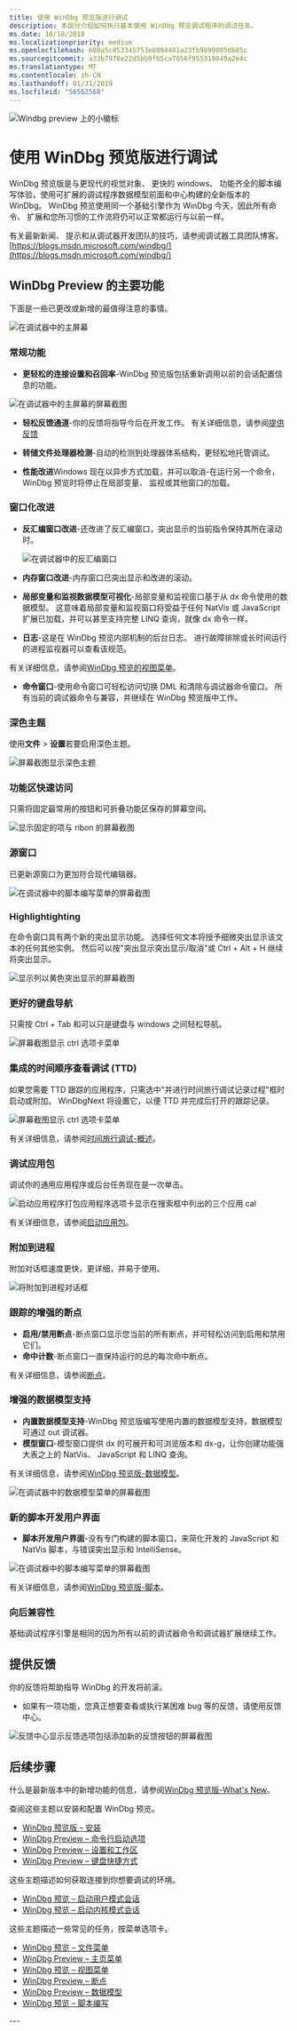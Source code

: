 ```yaml
---
title: 使用 WinDbg 预览版进行调试
description: 本部分介绍如何执行基本使用 WinDbg 预览调试程序的调试任务。
ms.date: 10/18/2018
ms.localizationpriority: medium
ms.openlocfilehash: 600a5c853345753e8094481a23fb9899005d685c
ms.sourcegitcommit: a33b7978e22d5bb9f65ca7056f955319049a2e4c
ms.translationtype: MT
ms.contentlocale: zh-CN
ms.lasthandoff: 01/31/2019
ms.locfileid: "56562568"
---
```

![Windbg preview 上的小徽标](images/windbgx-preview-logo.png) 

# <a name="debugging-using-windbg-preview"></a>使用 WinDbg 预览版进行调试 

WinDbg 预览版是与更现代的视觉对象、 更快的 windows、 功能齐全的脚本编写体验，使用可扩展的调试程序数据模型前面和中心构建的全新版本的 WinDbg。 WinDbg 预览使用同一个基础引擎作为 WinDbg 今天，因此所有命令、 扩展和您所习惯的工作流将仍可以正常都运行与以前一样。

有关最新新闻、 提示和从调试器开发团队的技巧，请参阅调试器工具团队博客。
[https://blogs.msdn.microsoft.com/windbg/](https://blogs.msdn.microsoft.com/windbg/)


## <a name="major-features-of-windbg-preview"></a>WinDbg Preview 的主要功能

下面是一些已更改或新增的最值得注意的事情。

![在调试器中的主屏幕](images/windbgx-main-menu.png)


### <a name="general-features"></a>常规功能

- **更轻松的连接设置和召回率**-WinDbg 预览版包括重新调用以前的会话配置信息的功能。

![在调试器中的主屏幕的屏幕截图](images/windbgx-start-debugging-menu.png)

- **轻松反馈通道**-你的反馈将指导今后在开发工作。 有关详细信息，请参阅[提供反馈](#providing-feedback)

- **转储文件处理器检测**-自动的检测到处理器体系结构，更轻松地托管调试。

- **性能改进**Windows 现在以异步方式加载，并可以取消-在运行另一个命令，WinDbg 预览时将停止在局部变量、 监视或其他窗口的加载。

### <a name="windowing-improvements"></a>窗口化改进

- **反汇编窗口改进**-还改进了反汇编窗口，突出显示的当前指令保持其所在滚动时。 

    ![在调试器中的反汇编窗口](images/windbgx-disassembly.png)


- **内存窗口改进**-内存窗口已突出显示和改进的滚动。

- **局部变量和监视数据模型可视化**-局部变量和监视窗口基于从 dx 命令使用的数据模型。 这意味着局部变量和监视窗口将受益于任何 NatVis 或 JavaScript 扩展已加载，并可以甚至支持完整 LINQ 查询，就像 dx 命令一样。 

- **日志**-这是在 WinDbg 预览内部机制的后台日志。 进行故障排除或长时间运行的进程监视器可以查看该规范。 

有关详细信息，请参阅[WinDbg 预览的视图菜单](windbg-view-preview.md)。

- **命令窗口**-使用命令窗口可轻松访问切换 DML 和清除与调试器命令窗口。 所有当前的调试器命令与兼容，并继续在 WinDbg 预览版中工作。


### <a name="dark-theme"></a>深色主题 

使用**文件** > **设置**若要启用深色主题。

![屏幕截图显示深色主题](images/windbgx-dark-theme.png)


### <a name="ribbon-quick-access"></a>功能区快速访问

只需将固定最常用的按钮和可折叠功能区保存的屏幕空间。 
 
![显示固定的项与 ribon 的屏幕截图](images/windbgx-quick-access.png)



### <a name="source-window"></a>源窗口

已更新源窗口为更加符合现代编辑器。 

![在调试器中的脚本编写菜单的屏幕截图](images/windbgx-source-window.png)


### <a name="highlightighting"></a>Highlightighting

在命令窗口具有两个新的突出显示功能。 选择任何文本将授予细微突出显示该文本的任何其他实例。 然后可以按"突出显示突出显示/取消"或 Ctrl + Alt + H 继续将突出显示。 

![显示列以黄色突出显示的屏幕截图](images/windbgx-highlighting.gif)


### <a name="better-keyboard-navigation"></a>更好的键盘导航

只需按 Ctrl + Tab 和可以只是键盘与 windows 之间轻松导航。 

![屏幕截图显示 ctrl 选项卡菜单](images/windbgx-ctrl-tab.gif)


### <a name="integrated-time-travel-debugging-ttd"></a>集成的时间顺序查看调试 (TTD)

如果您需要 TTD 跟踪的应用程序，只需选中"并进行时间旅行调试记录过程"框时启动或附加。 WinDbgNext 将设置它，以便 TTD 并完成后打开的跟踪记录。

![屏幕截图显示 ctrl 选项卡菜单](images/windbgx-ttd.png)

有关详细信息，请参阅[时间旅行调试-概述](time-travel-debugging-overview.md)。


### <a name="debugging-app-packages"></a>调试应用包

调试你的通用应用程序或后台任务现在是一次单击。

![启动应用程序打包应用程序选项卡显示在搜索框中列出的三个应用 cal](images/windbgx-launch-app-package.png)

有关详细信息，请参阅[启动应用包](https://docs.microsoft.com/windows-hardware/drivers/debugger/windbg-user-mode-preview#launch-app-package)。


### <a name="attach-to-a-process"></a>附加到进程

附加对话框速度更快，更详细，并易于使用。

![将附加到进程对话框](images/windbgx-attach-to-a-process-zoomed.png)


### <a name="enhanced-breakpoint-tracking"></a>跟踪的增强的断点  

- **启用/禁用断点**-断点窗口显示您当前的所有断点，并可轻松访问到启用和禁用它们。 
- **命中计数**-断点窗口一直保持运行的总的每次命中断点。

有关详细信息，请参阅[断点](windbg-breakpoints-preview.md)。


### <a name="enhanced-data-model-support"></a>增强的数据模型支持

- **内置数据模型支持**-WinDbg 预览版编写使用内置的数据模型支持，数据模型可通过 out 调试器。
- **模型窗口**-模型窗口提供 dx 的可展开和可浏览版本和 dx-g，让你创建功能强大表之上的 NatVis、 JavaScript 和 LINQ 查询。 

有关详细信息，请参阅[WinDbg 预览版-数据模型](windbg-data-model-preview.md)。

![在调试器中的数据模型菜单的屏幕截图](images/windbgx-data-model-menu.png)


### <a name="new-scripting-development-ui"></a>新的脚本开发用户界面 

- **脚本开发用户界面**-没有专门构建的脚本窗口，来简化开发的 JavaScript 和 NatVis 脚本，与错误突出显示和 IntelliSense。

![在调试器中的脚本编写菜单的屏幕截图](images/windbgx-scripting-intellisense.png)

有关详细信息，请参阅[WinDbg 预览版-脚本](windbg-scripting-preview.md)。

### <a name="backwards-compatibility"></a>向后兼容性 

基础调试程序引擎是相同的因为所有以前的调试器命令和调试器扩展继续工作。

## <a name="span-idproviding-feedbackspanproviding-feedback"></a><span id="providing-feedback"></span>提供反馈

你的反馈将帮助指导 WinDbg 的开发将前滚。 

- 如果有一项功能，您真正想要查看或执行某困难 bug 等的反馈，请使用反馈中心。

![反馈中心显示反馈选项包括添加新的反馈按钮的屏幕截图](images/windbgx-feedback.png)



## <a name="next-steps"></a>后续步骤

什么是最新版本中的新增功能的信息，请参阅[WinDbg 预览版-What's New](windbg-what-is-new-preview.md)。

查阅这些主题以安装和配置 WinDbg 预览。

- [WinDbg 预览版 – 安装](windbg-install-preview.md)
- [WinDbg Preview – 命令行启动选项](windbg-command-line-preview.md)
- [WinDbg Preview – 设置和工作区](windbg-setup-preview.md)
- [WinDbg Preview – 键盘快捷方式](windbg-keyboard-shortcuts-preview.md)

这些主题描述如何获取连接到你想要调试的环境。 

- [WinDbg 预览 – 启动用户模式会话](windbg-user-mode-preview.md)
- [WinDbg 预览 – 启动内核模式会话](windbg-kernel-mode-preview.md)

这些主题描述一些常见的任务，按菜单选项卡。

- [WinDbg 预览 – 文件菜单](windbg-file-preview.md)
- [WinDbg Preview – 主页菜单](windbg-home-preview.md)
- [WinDbg 预览 – 视图菜单](windbg-view-preview.md)
- [WinDbg Preview – 断点](windbg-breakpoints-preview.md)
- [WinDbg Preview – 数据模型](windbg-data-model-preview.md)
- [WinDbg 预览 – 脚本编写](windbg-scripting-preview.md)


--- 





